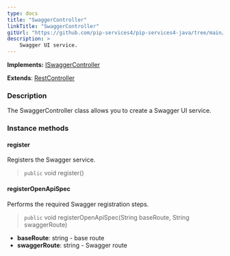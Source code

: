```yaml
---
type: docs
title: "SwaggerController"
linkTitle: "SwaggerController"
gitUrl: "https://github.com/pip-services4/pip-services4-java/tree/main/pip-services4-swagger-java"
description: >
    Swagger UI service.
---
```


**Implements:** [ISwaggerController](../../../http/controllers/iswagger_controller)

**Extends**: [RestController](../../../http/controllers/rest_controller)

### Description

The SwaggerController class allows you to create a Swagger UI service.

### Instance methods

#### register
Registers the Swagger service.

> `public` void register()

#### registerOpenApiSpec
Performs the required Swagger registration steps.

> `public` void registerOpenApiSpec(String baseRoute, String swaggerRoute)

- **baseRoute**: string - base route
- **swaggerRoute**: string - Swagger route 
